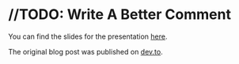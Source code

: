 # //TODO: Write A Better Comment

You can find the slides for the presentation [here](todo-write-a-better-comment.pdf).

The original blog post was published on [dev.to](https://dev.to/adammc331/todo-write-a-better-comment-4c8c).
